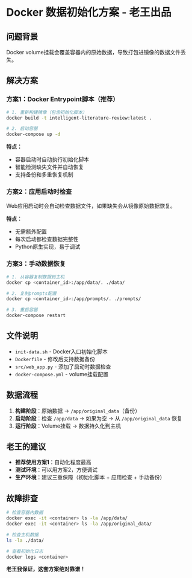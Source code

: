 # Docker 数据初始化方案 - 老王出品

## 问题背景

Docker volume挂载会覆盖容器内的原始数据，导致打包进镜像的数据文件丢失。

## 解决方案

### 方案1：Docker Entrypoint脚本（推荐）

```bash
# 1. 重新构建镜像（包含初始化脚本）
docker build -t intelligent-literature-review:latest .

# 2. 启动容器
docker-compose up -d
```

**特点：**
- 容器启动时自动执行初始化脚本
- 智能检测缺失文件并自动恢复
- 支持备份和多重恢复机制

### 方案2：应用启动时检查

Web应用启动时会自动检查数据文件，如果缺失会从镜像原始数据恢复。

**特点：**
- 无需额外配置
- 每次启动都检查数据完整性
- Python原生实现，易于调试

### 方案3：手动数据恢复

```bash
# 1. 从容器复制数据到主机
docker cp <container_id>:/app/data/. ./data/

# 2. 复制prompts配置
docker cp <container_id>:/app/prompts/. ./prompts/

# 3. 重启容器
docker-compose restart
```

## 文件说明

- `init-data.sh` - Docker入口初始化脚本
- `Dockerfile` - 修改后支持数据备份
- `src/web_app.py` - 添加了启动时数据检查
- `docker-compose.yml` - volume挂载配置

## 数据流程

1. **构建阶段**：原始数据 → `/app/original_data`（备份）
2. **启动阶段**：检查 `/app/data` → 如果为空 → 从 `/app/original_data` 恢复
3. **运行阶段**：Volume挂载 → 数据持久化到主机

## 老王的建议

- **推荐使用方案1**：自动化程度最高
- **测试环境**：可以用方案2，方便调试
- **生产环境**：建议三重保障（初始化脚本 + 应用检查 + 手动备份）

## 故障排查

```bash
# 检查容器内数据
docker exec -it <container> ls -la /app/data/
docker exec -it <container> ls -la /app/original_data/

# 检查主机数据
ls -la ./data/

# 查看初始化日志
docker logs <container>
```

**老王我保证，这套方案绝对靠谱！**